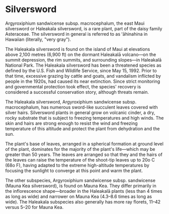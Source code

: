 <param ve-config title="Silversword" author="Ashanti Shih" layout="vertical" banner="https://upload.wikimedia.org/wikipedia/commons/thumb/8/88/Haleakala-Silversword-Hawaii.jpg/1280px-Haleakala-Silversword-Hawaii.jpg">

# Silversword

Argyroxiphium sandwicense subsp. macrocephalum, the east Maui silversword or Haleakala silversword, is a rare plant, part of the daisy family Asteraceae. The silversword in general is referred to as ʻāhinahina in Hawaiian (literally, "very gray").
<param ve-image fit="contain" url="https://github.com/ashanti-s/Silversword/blob/main/Haleakala-Silversword-Hawaii.jpg">

The Haleakala silversword is found on the island of Maui at elevations above 2,100 metres (6,900 ft) on the dormant Haleakalā volcano—on the summit depression, the rim summits, and surrounding slopes—in Haleakalā National Park. The Haleakala silversword has been a threatened species as defined by the U.S. Fish and Wildlife Service, since May 15, 1992. Prior to that time, excessive grazing by cattle and goats, and vandalism inflicted by people in the 1920s, had caused its near extinction. Since strict monitoring and governmental protection took effect, the species' recovery is considered a successful conservation story, although threats remain.
<param ve-map center="Q515719" zoom="9">

The Haleakala silversword, Argyroxiphium sandwicense subsp. macrocephalum, has numerous sword-like succulent leaves covered with silver hairs. Silversword plants in general grow on volcanic cinder, a dry, rocky substrate that is subject to freezing temperatures and high winds. The skin and hairs are strong enough to resist the wind and freezing temperature of this altitude and protect the plant from dehydration and the sun.

The plant's base of leaves, arranged in a spherical formation at ground level of the plant, dominates for the majority of the plant's life—which may be greater than 50 years. The leaves are arranged so that they and the hairs of the leaves can raise the temperature of the shoot-tip leaves up to 20o C (68o F), having adapted to the extreme high-altitude temperatures by focusing the sunlight to converge at this point and warm the plant.

The other subspecies, Argyroxiphium sandwicense subsp. sandwicense (Mauna Kea silversword), is found on Mauna Kea. They differ primarily in the inflorescence shape—broader in the Haleakalā plants (less than 4 times as long as wide) and narrower on Mauna Kea (4.3–8.6 times as long as wide). The Haleakala subspecies also generally has more ray florets, 11–42 versus 5–20 for Mauna Kea.
